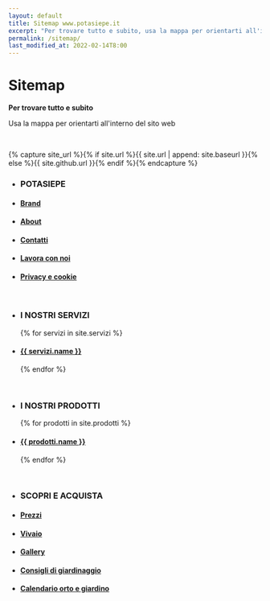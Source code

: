 ```yaml
---
layout: default
title: Sitemap www.potasiepe.it
excerpt: "Per trovare tutto e subito, usa la mappa per orientarti all'interno del sito web potasiepe.it"
permalink: /sitemap/
last_modified_at: 2022-02-14T8:00
---
```

# Sitemap

<p class="text-center"><strong> Per trovare tutto e subito </strong></p>

<p class="text-center"> Usa la mappa per orientarti all'interno del sito web </p>

<br>

{% capture site_url %}{% if site.url %}{{ site.url | append: site.baseurl }}{% else %}{{ site.github.url }}{% endif %}{% endcapture %}

<ul>
  <li><h3>POTASIEPE</h3></li>
  <li>
    <h4>
        <a class="page-link" href="/brand/" title="Brand"> Brand </a>
    </h4>
  </li>
  <li>
    <h4>
      	<a class="page-link" href="/chi-sono/" title="Chi sono"> About </a>
    </h4>
  </li>
  <li>
    <h4>
        <a class="page-link" href="/contatti/" title="Contatti"> Contatti </a>
    </h4>
  </li>
  <li>
    <h4>
        <a class="page-link" href="/lavora-con-noi/" title="Opportunità di lavoro"> Lavora con noi </a>
    </h4>
  </li>
  <li>
    <h4>
        <a class="page-link" href="/privacy/" title="Privacy e cookie"> Privacy e cookie </a>
    </h4>
  </li>
</ul>

<br>

<ul>
  <li><h3>I NOSTRI SERVIZI</h3></li>
	{% for servizi in site.servizi %}
		<li>
      <h4>
			<a class="page-link" href="{{ site.baseurl }}{{ servizi.url }}" title="{{ servizi.name }}">{{ servizi.name }}</a>
      </h4>
    </li>
	{% endfor %}
</ul>

<br>

<ul>
  <li><h3>I NOSTRI PRODOTTI</h3></li>
{% for prodotti in site.prodotti %}
  <li>
    <h4>
    <a class="page-link" href="{{ site.baseurl }}{{ prodotti.url }}" title="{{ prodotti.name }}">{{ prodotti.name }}</a>
    </h4>
  </li>
{% endfor %}
</ul>

<br>

<ul>
  <li><h3>SCOPRI E ACQUISTA</h3></li>
    <li>
      <h4>
          <a class="page-link" href="/prezzi/" title="Prezzi"> Prezzi </a>
      </h4>
    </li>
    <li>
      <h4>
      <a class="page-link" href="/vivaio/" title="Vivaio"> Vivaio </a>
      </h4>
    </li>
    <li>
      <h4>
          <a class="page-link" href="/gallery/" title="Foto Gallery"> Gallery </a>
      </h4>
    </li>
    <li>
      <h4>
          <a class="page-link" href="/news/" title="Blog"> Consigli di giardinaggio </a>
      </h4>
    </li>
    <li>
      <h4>
          <a class="page-link" href="/calendario-di-giardinaggio/" title="Calendario orto e giardino"> Calendario orto e giardino </a>
      </h4>
    </li>
</ul>

<br>
